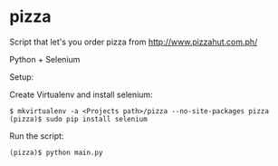 pizza
=====

Script that let's you order pizza from http://www.pizzahut.com.ph/

Python + Selenium

Setup:

Create Virtualenv and install selenium:
```
$ mkvirtualenv -a <Projects path>/pizza --no-site-packages pizza
(pizza)$ sudo pip install selenium
```

Run the script:
```
(pizza)$ python main.py
```
